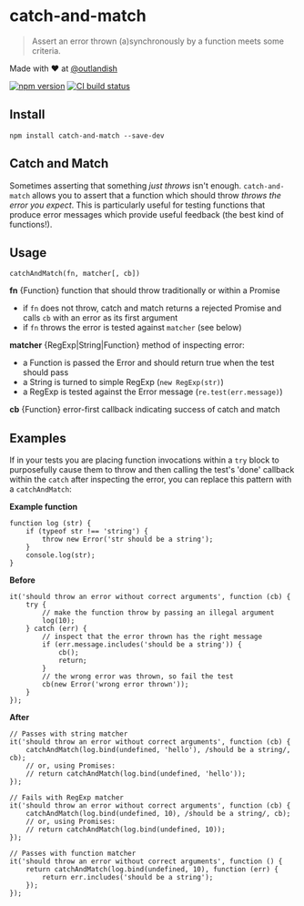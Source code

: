 # catch-and-match

> Assert an error thrown (a)synchronously by a function meets some criteria.

Made with ❤ at [@outlandish](http://www.twitter.com/outlandish)

<a href="http://badge.fury.io/js/catch-and-match"><img alt="npm version" src="https://badge.fury.io/js/catch-and-match.svg"></a>
<a href="https://travis-ci.org/sdgluck/catch-and-match"><img alt="CI build status" src="https://travis-ci.org/sdgluck/catch-and-match.svg"></a>

## Install

    npm install catch-and-match --save-dev

## Catch and Match

Sometimes asserting that something _just throws_ isn't enough. `catch-and-match` allows you to assert that a function
which should throw _throws the error you expect_. This is particularly useful for testing functions that produce error
messages which provide useful feedback (the best kind of functions!).

## Usage

`catchAndMatch(fn, matcher[, cb])`

__fn__ {Function} function that should throw traditionally or within a Promise

- if `fn` does not throw, catch and match returns a rejected Promise and calls `cb` with an error as its first argument
- if `fn` throws the error is tested against `matcher` (see below)

__matcher__ {RegExp|String|Function} method of inspecting error:

- a Function is passed the Error and should return true when the test should pass
- a String is turned to simple RegExp (`new RegExp(str)`)
- a RegExp is tested against the Error message (`re.test(err.message)`)

__cb__ {Function} error-first callback indicating success of catch and match

## Examples

If in your tests you are placing function invocations within a `try` block to purposefully cause them to throw and then
calling the test's 'done' callback within the `catch` after inspecting the error, you can replace this pattern with a
`catchAndMatch`:

__Example function__

    function log (str) {
        if (typeof str !== 'string') {
            throw new Error('str should be a string');
        }
        console.log(str);
    }

__Before__

    it('should throw an error without correct arguments', function (cb) {
        try {
            // make the function throw by passing an illegal argument
            log(10);
        } catch (err) {
            // inspect that the error thrown has the right message
            if (err.message.includes('should be a string')) {
                cb();
                return;
            }
            // the wrong error was thrown, so fail the test
            cb(new Error('wrong error thrown'));
        }
    });

__After__

    // Passes with string matcher
    it('should throw an error without correct arguments', function (cb) {
        catchAndMatch(log.bind(undefined, 'hello'), /should be a string/, cb);
        // or, using Promises:
        // return catchAndMatch(log.bind(undefined, 'hello'));
    });

    // Fails with RegExp matcher
    it('should throw an error without correct arguments', function (cb) {
        catchAndMatch(log.bind(undefined, 10), /should be a string/, cb);
        // or, using Promises:
        // return catchAndMatch(log.bind(undefined, 10));
    });

    // Passes with function matcher
    it('should throw an error without correct arguments', function () {
        return catchAndMatch(log.bind(undefined, 10), function (err) {
            return err.includes('should be a string');
        });
    });

